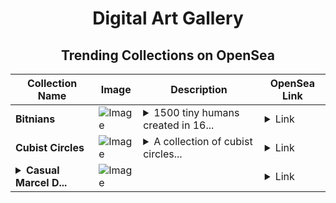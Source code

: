 <div align="center">

# Digital Art Gallery

## Trending Collections on OpenSea

| Collection Name                       | Image                                                                                     | Description                       | OpenSea Link                                                                                          |
|---------------------------------------|-------------------------------------------------------------------------------------------|-----------------------------------|--------------------------------------------------------------------------------------------------------|
| **Bitnians** | ![Image](https://i.seadn.io/s/raw/files/94e0443e665df1c0f50211bba037ef12.png?w=500&auto=format?w=200&auto=format) | <details><summary>1500 tiny humans created in 16...</summary>1500 tiny humans created in 16x16 canvas (CC0)</details> | <details><summary>Link</summary>[Bitnians](https://opensea.io/collection/bitnians)</details> |
| **Cubist Circles** | ![Image](https://i.seadn.io/s/raw/files/0b7b5f65790863c87668bd77578ec0a7.png?w=500&auto=format?w=200&auto=format) | <details><summary>A collection of cubist circles...</summary>A collection of cubist circles with original art by Gabe Weis and generative code by yungwknd</details> | <details><summary>Link</summary>[Cubist Circles](https://opensea.io/collection/cubist-circles)</details> |
| **<details><summary>Casual Marcel D...</summary>Casual Marcel De Baer</details>** | ![Image](https://i.seadn.io/s/raw/files/1cc8c979430e940f346cd0426957cecd.jpg?w=500&auto=format?w=200&auto=format) |  | <details><summary>Link</summary>[Casual Marcel De Baer](https://opensea.io/collection/casual-marcel-de-baer)</details> |

</div>